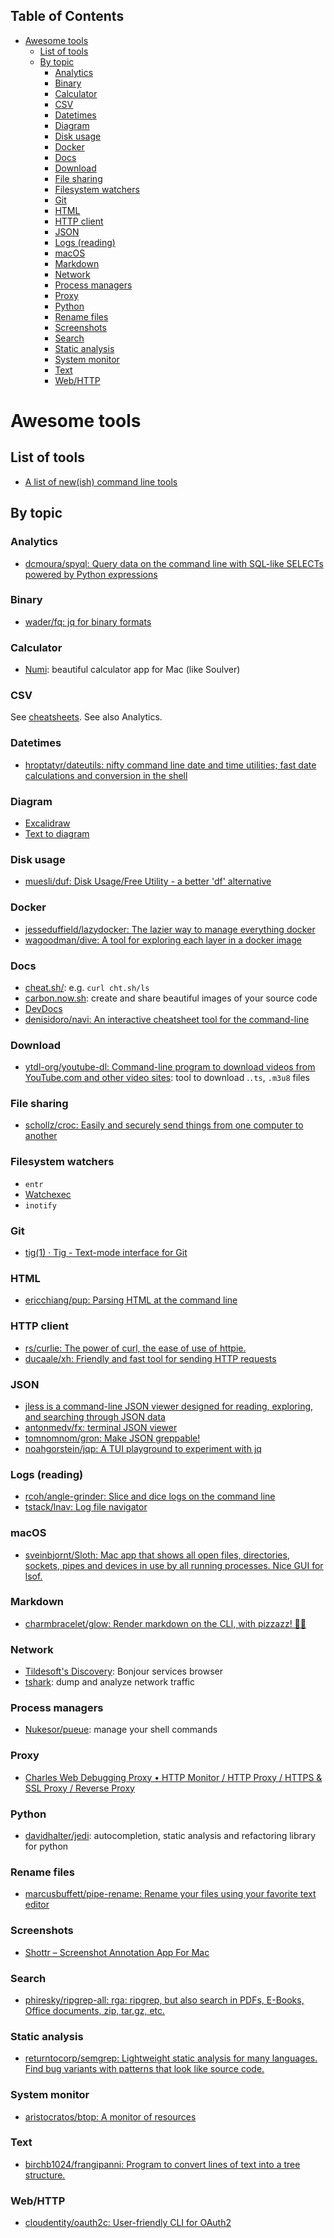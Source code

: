 <!-- START doctoc generated TOC please keep comment here to allow auto update -->
<!-- DON'T EDIT THIS SECTION, INSTEAD RE-RUN doctoc TO UPDATE -->
## Table of Contents

- [Awesome tools](#awesome-tools)
  - [List of tools](#list-of-tools)
  - [By topic](#by-topic)
    - [Analytics](#analytics)
    - [Binary](#binary)
    - [Calculator](#calculator)
    - [CSV](#csv)
    - [Datetimes](#datetimes)
    - [Diagram](#diagram)
    - [Disk usage](#disk-usage)
    - [Docker](#docker)
    - [Docs](#docs)
    - [Download](#download)
    - [File sharing](#file-sharing)
    - [Filesystem watchers](#filesystem-watchers)
    - [Git](#git)
    - [HTML](#html)
    - [HTTP client](#http-client)
    - [JSON](#json)
    - [Logs (reading)](#logs-reading)
    - [macOS](#macos)
    - [Markdown](#markdown)
    - [Network](#network)
    - [Process managers](#process-managers)
    - [Proxy](#proxy)
    - [Python](#python)
    - [Rename files](#rename-files)
    - [Screenshots](#screenshots)
    - [Search](#search)
    - [Static analysis](#static-analysis)
    - [System monitor](#system-monitor)
    - [Text](#text)
    - [Web/HTTP](#webhttp)

<!-- END doctoc generated TOC please keep comment here to allow auto update -->

# Awesome tools

## List of tools

- [A list of new(ish) command line tools](https://jvns.ca/blog/_2022/04/12/a-list-of-new-ish--command-line-tools/)

## By topic

### Analytics

- [dcmoura/spyql: Query data on the command line with SQL-like SELECTs powered by Python expressions](https://github.com/dcmoura/spyql)

### Binary

- [wader/fq: jq for binary formats](https://github.com/wader/fq)

### Calculator

- [Numi](https://numi.io/): beautiful calculator app for Mac (like Soulver)

### CSV

See [cheatsheets](../cheatsheets/csv). See also Analytics.

### Datetimes

- [hroptatyr/dateutils: nifty command line date and time utilities; fast date calculations and conversion in the shell](https://github.com/hroptatyr/dateutils)

### Diagram

- [Excalidraw](https://excalidraw.com/)
- [Text to diagram](https://text-to-diagram.com/)

### Disk usage

- [muesli/duf: Disk Usage/Free Utility - a better 'df' alternative](https://github.com/muesli/duf)

### Docker

- [jesseduffield/lazydocker: The lazier way to manage everything docker](https://github.com/jesseduffield/lazydocker)
- [wagoodman/dive: A tool for exploring each layer in a docker image](https://github.com/wagoodman/dive)

### Docs

- [cheat.sh/](http://cht.sh/): e.g. `curl cht.sh/ls`
- [carbon.now.sh](https://carbon.now.sh/): create and share beautiful images of your source code
- [DevDocs](https://devdocs.io/)
- [denisidoro/navi: An interactive cheatsheet tool for the command-line](https://github.com/denisidoro/navi#installation)

### Download

- [ytdl-org/youtube-dl: Command-line program to download videos from YouTube.com and other video sites](https://github.com/ytdl-org/youtube-dl/): tool to download .`.ts`, `.m3u8` files

### File sharing

- [schollz/croc: Easily and securely send things from one computer to another](https://github.com/schollz/croc)

### Filesystem watchers

- `entr`
- [Watchexec](https://watchexec.github.io/)
- `inotify`

### Git

- [tig(1) · Tig - Text-mode interface for Git](https://jonas.github.io/tig/doc/tig.1.html)

### HTML

- [ericchiang/pup: Parsing HTML at the command line](https://github.com/ericchiang/pup)

### HTTP client

- [rs/curlie: The power of curl, the ease of use of httpie.](https://github.com/rs/curlie)
- [ducaale/xh: Friendly and fast tool for sending HTTP requests](https://github.com/ducaale/xh)

### JSON

- [jless is a command-line JSON viewer designed for reading, exploring, and searching through JSON data](https://github.com/PaulJuliusMartinez/jless)
- [antonmedv/fx: terminal JSON viewer](https://github.com/antonmedv/fx)
- [tomnomnom/gron: Make JSON greppable!](https://github.com/tomnomnom/gron)
- [noahgorstein/jqp: A TUI playground to experiment with jq](https://github.com/noahgorstein/jqp)

### Logs (reading)

- [rcoh/angle-grinder: Slice and dice logs on the command line](https://github.com/rcoh/angle-grinder)
- [tstack/lnav: Log file navigator](https://github.com/tstack/lnav)

### macOS

- [sveinbjornt/Sloth: Mac app that shows all open files, directories, sockets, pipes and devices in use by all running processes. Nice GUI for lsof.](https://github.com/sveinbjornt/Sloth)

### Markdown

- [charmbracelet/glow: Render markdown on the CLI, with pizzazz! 💅🏻](https://github.com/charmbracelet/glow)

### Network

- [Tildesoft's Discovery](https://www.tildesoft.com/): Bonjour services browser
- [tshark](https://www.wireshark.org/docs/man-pages/tshark.html): dump and analyze network traffic

### Process managers

- [Nukesor/pueue](https://github.com/nukesor/pueue): manage your shell commands

### Proxy

- [Charles Web Debugging Proxy • HTTP Monitor / HTTP Proxy / HTTPS & SSL Proxy / Reverse Proxy](https://www.charlesproxy.com/)

### Python

- [davidhalter/jedi](https://github.com/davidhalter/jedi): autocompletion, static analysis and refactoring library for python

### Rename files

- [marcusbuffett/pipe-rename: Rename your files using your favorite text editor](https://github.com/marcusbuffett/pipe-rename)

### Screenshots

- [Shottr – Screenshot Annotation App For Mac](https://shottr.cc/#section-tips)

### Search

- [phiresky/ripgrep-all: rga: ripgrep, but also search in PDFs, E-Books, Office documents, zip, tar.gz, etc.](https://github.com/phiresky/ripgrep-all)

### Static analysis

- [returntocorp/semgrep: Lightweight static analysis for many languages. Find bug variants with patterns that look like source code.](https://github.com/returntocorp/semgrep)

### System monitor

- [aristocratos/btop: A monitor of resources](https://github.com/aristocratos/btop)

### Text

- [birchb1024/frangipanni: Program to convert lines of text into a tree structure.](https://github.com/birchb1024/frangipanni)

### Web/HTTP

- [cloudentity/oauth2c: User-friendly CLI for OAuth2](https://github.com/cloudentity/oauth2c)
